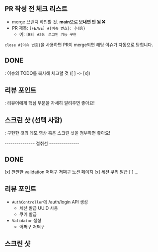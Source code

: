 ## PR 작성 전 체크 리스트

- merge 브랜치 확인할 것. **main으로 보내면 안 됨 :x:**
- PR 제목: `[FE/BE] #{이슈 번호}: {내용}`
  - 예: `[BE] #20: 로그인 기능 구현`

`close #{이슈 번호}`을 사용하면 PR이 merge되면 해당 이슈가 자동으로 닫힙니다.

## DONE

: 이슈의 TODO를 복사해 체크할 것 ([ ] -> [x])

## 리뷰 포인트

: 리뷰어에게 핵심 부분을 자세히 알려주면 좋아요!

## 스크린 샷 (선택 사항)

: 구현한 것의 데모 영상 혹은 스크린 샷을 첨부하면 좋아요!

--------------- 절취선 ---------------

## DONE

[x] 깐깐한 validation 어쩌구 저쩌구 [노션 페이지](링크)
[x] 세션 쿠키 발급
[ ] ...

## 리뷰 포인트

- `AuthController`에 /auth/login API 생성
  - 세션 발급 UUID 사용
  - 쿠키 발급
- `Validator` 생성
  - 어쩌구 저쩌구

## 스크린 샷
